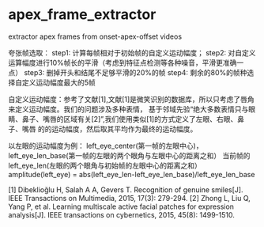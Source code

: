 # apex_frame_extractor
extractor apex frames from onset-apex-offset videos

夸张帧选取：
step1: 计算每帧相对于初始帧的自定义运动幅度；
step2: 对自定义运算幅度进行10%帧长的平滑（考虑到特征点检测等各种噪音，平滑更准确一点）
step3: 删掉开头和结尾不足够平滑的20%的帧
step4: 剩余的80%的帧种选择自定义运动幅度最大的5帧

自定义运动幅度：参考了文献[1],文献[1]是微笑识别的数据库，所以只考虑了唇角来定义运动幅度。我们的问题涉及多种表情，
基于邻域先验“绝大多数表情只与眼睛、鼻子、嘴唇的区域有关[2]”,我们使用类似[1]的方式定义了左眼、右眼、鼻子、嘴唇
的的运动幅度，然后取其平均作为最终的运动幅度。

以左眼的运动幅度为例：
left_eye_center(第一帧的左眼中心)， 
left_eye_len_base(第一帧的左眼的两个眼角与左眼中心的距离之和）
当前帧的left_eye_len(左眼的两个眼角与初始帧的左眼中心的距离之和）
amplitude(left_eye) = abs(left_eye_len-left_eye_len_base)/left_eye_len_base

[1] Dibeklioğlu H, Salah A A, Gevers T. Recognition of genuine smiles[J]. IEEE Transactions on Multimedia, 2015, 17(3): 279-294.
[2] Zhong L, Liu Q, Yang P, et al. Learning multiscale active facial patches for expression analysis[J]. IEEE transactions on cybernetics, 2015, 45(8): 1499-1510.
